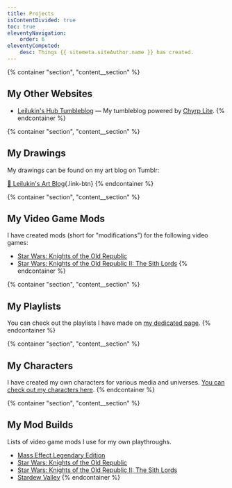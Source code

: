 ```yaml
---
title: Projects
isContentDivided: true
toc: true
eleventyNavigation:
    order: 6
eleventyComputed:
    desc: Things {{ sitemeta.siteAuthor.name }} has created.
---
```


{% container "section", "content__section" %}
## My Other Websites
* [Leilukin's Hub Tumbleblog](https://tumbleblog.leilukin.com/) — My tumbleblog powered by [Chyrp Lite](https://chyrplite.net/).
{% endcontainer %}

{% container "section", "content__section" %}
## My Drawings

My drawings can be found on my art blog on Tumblr:

[🎨 Leilukin's Art Blog](https://leilukinart.tumblr.com/){.link-btn}
{% endcontainer %}

{% container "section", "content__section" %}
## My Video Game Mods

I have created mods (short for "modifications") for the following video games:

* [Star Wars: Knights of the Old Republic](./kotor1mods)
* [Star Wars: Knights of the Old Republic II: The Sith Lords](./kotor2mods)
{% endcontainer %}

{% container "section", "content__section" %}
## My Playlists

You can check out the playlists I have made on [my dedicated page](./playlists/).
{% endcontainer %}

{% container "section", "content__section" %}
## My Characters

I have created my own characters for various media and universes. [You can check out my characters here](https://www.notion.so/leilukin/Leilukin-s-Characters-b377e277f01b4474945e85cf4cb15ada?pvs=4).
{% endcontainer %}

{% container "section", "content__section" %}
## My Mod Builds

Lists of video game mods I use for my own playthroughs.

* [Mass Effect Legendary Edition](https://docs.google.com/document/d/1Hhh_31ZlplT06UaVVwf1so7PnIBRCbT60tCBNn7zHiQ/edit)
* [Star Wars: Knights of the Old Republic](https://docs.google.com/document/d/1BTMJ1c-NOjU9q7qNftZac6jkOPluyucILglovcHtiaI/edit)
* [Star Wars: Knights of the Old Republic II: The Sith Lords](https://docs.google.com/document/d/15HbD-k-D8WHrp10IjIryAguhq7k2W94pkuGys7Z7xNM/edit)
* [Stardew Valley](https://docs.google.com/document/d/1LMMd3yRtLYb35A7oNEN1hRUsoe9-vo2MfMxcM2Wq0MI/edit)
{% endcontainer %}
